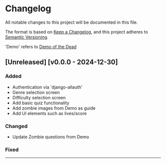 # Changelog

All notable changes to this project will be documented in this file.

The format is based on [Keep a Changelog](https://keepachangelog.com/),
and this project adheres to [Semantic Versioning](https://semver.org/).

'Demo' refers to [Demo of the Dead](https://github.com/0davidog/CI_PP2_TriviaSurvivor)

## [Unreleased] [v0.0.0 - 2024-12-30]

### Added

- Authentication via 'django-allauth'
- Genre selection screen
- Difficulty selection screen
- Add basic quiz functionality
- Add zombie images from Demo as guide
- Add UI elements such as lives/score

### Changed

- Update Zombie questions from Demo

### Fixed

---
